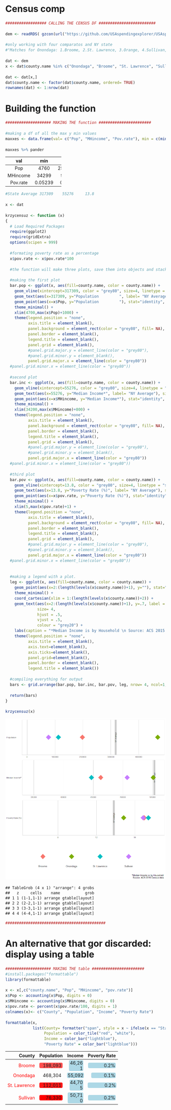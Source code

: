 Census comp
================

``` r
################## CALLING THE CENSUS DF #########################

dem <- readRDS( gzcon(url("https://github.com/USAspendingexplorer/USAspending-explorer/blob/master/Data/Processed/NYcensus.rds?raw=true")))

#only working with four comparatos and NY state
#"Matches for Onondaga: 1.Broome, 2.St. Lawrence, 3.Orange, 4.Sullivan, 5.Monroe"

dat <- dem
x <- dat$county.name %in% c("Onondaga", "Broome", "St. Lawrence", "Sullivan")

dat <- dat[x,]
dat$county.name <- factor(dat$county.name, ordered= TRUE)
rownames(dat) <- 1:nrow(dat)
```

Building the function
=====================

``` r
#################### MAKING THE function #######################

#making a df of all the max y min values
maxxes <- data.frame(val= c("Pop", "MHincome", "Pov.rate"), min = c(min(dem$Pop), min(dem$MHincome), min(dem$pov.rate)), max = c(max(dem$Pop), max(dem$MHincome), max(dem$pov.rate)))

maxxes %>% pander
```

<table style="width:35%;">
<colgroup>
<col width="12%" />
<col width="11%" />
<col width="11%" />
</colgroup>
<thead>
<tr class="header">
<th align="center">val</th>
<th align="center">min</th>
<th align="center">max</th>
</tr>
</thead>
<tbody>
<tr class="odd">
<td align="center">Pop</td>
<td align="center">4760</td>
<td align="center">2595259</td>
</tr>
<tr class="even">
<td align="center">MHincome</td>
<td align="center">34299</td>
<td align="center">99465</td>
</tr>
<tr class="odd">
<td align="center">Pov.rate</td>
<td align="center">0.05239</td>
<td align="center">0.2993</td>
</tr>
</tbody>
</table>

``` r
#State Average 317309    55276     13.8

x <- dat

krzycensuz <- function (x)
{
  # Load Required Packages
  require(ggplot2)
  require(gridExtra)
  options(scipen = 999)
  
  #formating poverty rate as a percentage
  x$pov.rate <- x$pov.rate*100
  
  #the function will make three plots, save them into objects and stack them together using gridExtra
  
  #making the first plot
  bar.pop <- ggplot(x, aes(fill=county.name, color = county.name)) +
    geom_vline(xintercept=317309, color = "grey80", size=4, linetype = "solid") +
    geom_text(aes(x=317309, y="Population         ", label= "NY Average"), size = 3, colour = "grey40", angle = 90) +
    geom_point(aes(x=x$Pop, y="Population         "), stat="identity", shape = 23, size = 8) +
    theme_minimal() +
    xlim(4700,max(x$Pop)+1000) + 
    theme(legend.position = "none",
          axis.title = element_blank(),
          panel.background = element_rect(color = "grey80", fill= NA),
          panel.border = element_blank(),
          legend.title = element_blank(),
          panel.grid = element_blank(),
          #panel.grid.major.y = element_line(color = "grey80"),
          #panel.grid.minor.y = element_blank(),
          panel.grid.major.x = element_line(color = "grey80"))
  #panel.grid.minor.x = element_line(color = "grey80"))
  
  #second plot
  bar.inc <- ggplot(x, aes(fill=county.name, color = county.name)) +
    geom_vline(xintercept=55276, color = "grey80", size=4, linetype = "solid") +
    geom_text(aes(x=55276, y="Median Income*", label= "NY Average"), size = 3, colour = "grey40", angle = 90) +
    geom_point(aes(x=x$MHincome, y="Median Income*"), stat="identity", shape = 23, size = 8) +
    theme_minimal() +
    xlim(34200,max(x$MHincome)+800) +
    theme(legend.position = "none",
          axis.title = element_blank(),
          panel.background = element_rect(color = "grey80", fill= NA),
          panel.border = element_blank(),
          legend.title = element_blank(),
          panel.grid = element_blank(),
          #panel.grid.major.y = element_line(color = "grey80"),
          #panel.grid.minor.y = element_blank(),
          panel.grid.major.x = element_line(color = "grey80"))
  #panel.grid.minor.x = element_line(color = "grey80"))
  
  #third plot
  bar.pov <- ggplot(x, aes(fill=county.name, color = county.name)) +
    geom_vline(xintercept=13.8, color = "grey80", size=4, linetype = "solid") +
    geom_text(aes(x=13.8, y="Poverty Rate (%)", label= "NY Average"), size = 3, colour = "grey40", angle = 90) +
    geom_point(aes(x=x$pov.rate, y="Poverty Rate (%)"), stat="identity", shape = 23, size = 8) +
    theme_minimal() +
    xlim(5,max(x$pov.rate)+1) +
    theme(legend.position = "none",
          axis.title = element_blank(),
          panel.background = element_rect(color = "grey80", fill= NA),
          panel.border = element_blank(),
          legend.title = element_blank(),
          panel.grid = element_blank(),
          #panel.grid.major.y = element_line(color = "grey80"),
          #panel.grid.minor.y = element_blank(),
          panel.grid.major.x = element_line(color = "grey80"))
  #panel.grid.minor.x = element_line(color = "grey80"))
  
  
  #making a legend with a plot.
  leg <- ggplot(x, aes(fill=county.name, color = county.name)) +
    geom_point(aes(x=2:(length(levels(x$county.name))+1), y=""), stat="identity", shape = 23, size = 8) +
    theme_minimal() +
    coord_cartesian(xlim = 1:(length(levels(x$county.name))+2)) +
    geom_text(aes(x=2:(length(levels(x$county.name))+1), y=.7, label = paste0(levels(x$county.name))),
              size= 4,
              hjust = .5,
              vjust = .5,
              colour = "grey20") +
    labs(caption = "*Median Income is by Household \n Source: ACS 2015 Census data.") +
    theme(legend.position = "none",
          axis.title = element_blank(),
          axis.text=element_blank(), 
          axis.ticks=element_blank(),
          panel.grid=element_blank(),
          panel.border = element_blank(),
          legend.title = element_blank())
  
  #compiling everything for output
  bars <- grid.arrange(bar.pop, bar.inc, bar.pov, leg, nrow= 4, ncol=1, heights=c(1,1,1,1), widths=c(1))
  
  return(bars)
}

krzycensuz(x)
```

![](census_comparator_build_files/figure-markdown_github/unnamed-chunk-2-1.png)

    ## TableGrob (4 x 1) "arrange": 4 grobs
    ##   z     cells    name           grob
    ## 1 1 (1-1,1-1) arrange gtable[layout]
    ## 2 2 (2-2,1-1) arrange gtable[layout]
    ## 3 3 (3-3,1-1) arrange gtable[layout]
    ## 4 4 (4-4,1-1) arrange gtable[layout]

``` r
############################################
```

An alternative that gor discarded: display using a table
========================================================

``` r
#################### MAKING THE table #######################
#install.packages("formattable")
library(formattable)

x <- x[,c("county.name", "Pop", "MHincome", "pov.rate")]
x$Pop <- accounting(x$Pop, digits = 0)
x$MHincome <- accounting(x$MHincome, digits = 0)
x$pov.rate <- percent(x$pov.rate/100, digits = 1)
colnames(x)<- c("County", "Population", "Income", "Poverty Rate")

formattable(x, 
            list(County= formatter("span", style = x ~ ifelse(x == "State Average", style(font.weight = "bold"), style(color = "red"))),
                 Population = color_tile("red", "white"),
                 Income = color_bar("lightblue"),
                 "Poverty Rate" = color_bar("lightblue")))
```

<table class="table table-condensed">
<thead>
<tr>
<th style="text-align:right;">
County
</th>
<th style="text-align:right;">
Population
</th>
<th style="text-align:right;">
Income
</th>
<th style="text-align:right;">
Poverty Rate
</th>
</tr>
</thead>
<tbody>
<tr>
<td style="text-align:right;">
<span style="color: red">Broome </span>
</td>
<td style="text-align:right;">
<span style="display: block; padding: 0 4px; border-radius: 4px; background-color: #ff4f4f">198,093</span>
</td>
<td style="text-align:right;">
<span style="display: inline-block; direction: rtl; border-radius: 4px; padding-right: 2px; background-color: lightblue; width: 83.97%">46,261</span>
</td>
<td style="text-align:right;">
<span style="display: inline-block; direction: rtl; border-radius: 4px; padding-right: 2px; background-color: lightblue; width: 97.50%">0.2%</span>
</td>
</tr>
<tr>
<td style="text-align:right;">
<span style="color: red">Onondaga </span>
</td>
<td style="text-align:right;">
<span style="display: block; padding: 0 4px; border-radius: 4px; background-color: #ffffff">468,304</span>
</td>
<td style="text-align:right;">
<span style="display: inline-block; direction: rtl; border-radius: 4px; padding-right: 2px; background-color: lightblue; width: 100.00%">55,092</span>
</td>
<td style="text-align:right;">
<span style="display: inline-block; direction: rtl; border-radius: 4px; padding-right: 2px; background-color: lightblue; width: 85.26%">0.1%</span>
</td>
</tr>
<tr>
<td style="text-align:right;">
<span style="color: red">St. Lawrence</span>
</td>
<td style="text-align:right;">
<span style="display: block; padding: 0 4px; border-radius: 4px; background-color: #ff1717">112,011</span>
</td>
<td style="text-align:right;">
<span style="display: inline-block; direction: rtl; border-radius: 4px; padding-right: 2px; background-color: lightblue; width: 81.15%">44,705</span>
</td>
<td style="text-align:right;">
<span style="display: inline-block; direction: rtl; border-radius: 4px; padding-right: 2px; background-color: lightblue; width: 100.00%">0.2%</span>
</td>
</tr>
<tr>
<td style="text-align:right;">
<span style="color: red">Sullivan </span>
</td>
<td style="text-align:right;">
<span style="display: block; padding: 0 4px; border-radius: 4px; background-color: #ff0000">76,330</span>
</td>
<td style="text-align:right;">
<span style="display: inline-block; direction: rtl; border-radius: 4px; padding-right: 2px; background-color: lightblue; width: 92.05%">50,710</span>
</td>
<td style="text-align:right;">
<span style="display: inline-block; direction: rtl; border-radius: 4px; padding-right: 2px; background-color: lightblue; width: 96.87%">0.2%</span>
</td>
</tr>
</tbody>
</table>
